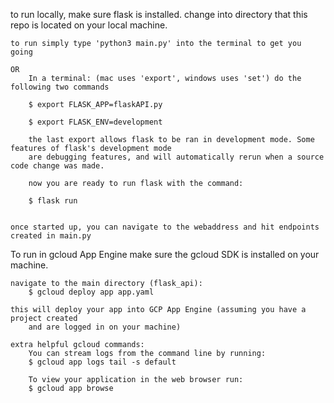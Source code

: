 to run locally, make sure flask is installed.
    change into directory that this repo is located on your local machine.

    to run simply type 'python3 main.py' into the terminal to get you going

    OR
        In a terminal: (mac uses 'export', windows uses 'set') do the following two commands

        $ export FLASK_APP=flaskAPI.py

        $ export FLASK_ENV=development

        the last export allows flask to be ran in development mode. Some features of flask's development mode
        are debugging features, and will automatically rerun when a source code change was made.

        now you are ready to run flask with the command:

        $ flask run


    once started up, you can navigate to the webaddress and hit endpoints created in main.py


To run in gcloud App Engine
    make sure the gcloud SDK is installed on your machine.

    navigate to the main directory (flask_api):
        $ gcloud deploy app app.yaml

    this will deploy your app into GCP App Engine (assuming you have a project created
        and are logged in on your machine)

    extra helpful gcloud commands:
        You can stream logs from the command line by running:
        $ gcloud app logs tail -s default

        To view your application in the web browser run:
        $ gcloud app browse
